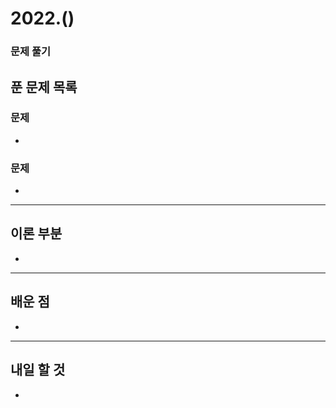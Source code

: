 # 2022.()

### 문제 풀기



## 푼 문제 목록

### 문제

- 



###  문제

- 


---

## 이론 부분

- 

---

## 배운 점

- 


---

## 내일 할 것

- 
